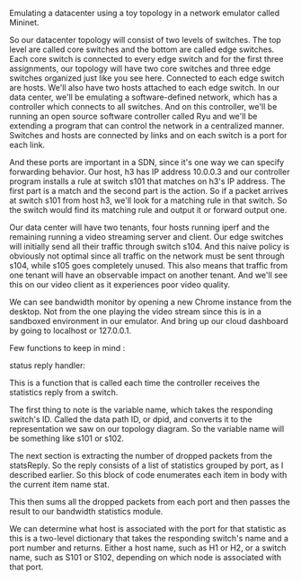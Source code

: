 Emulating a datacenter using a toy topology in a network emulator called Mininet. 


So our datacenter topology will consist of two levels of switches. The top level are called core switches and the bottom are called edge switches.  Each core switch is connected to every edge switch and for the first three assignments, our topology will have two core switches and three edge switches organized just like you see here. Connected to each edge switch are hosts.  We'll also have two hosts attached to each edge switch. In our data center, we'll be emulating a software-defined network, which has a controller which connects to all switches. And on this controller, we'll be running an open source software controller called Ryu and we'll be extending a program that can control the network in a centralized manner. Switches and hosts are connected by links and on each switch is a port for each link. 

And these ports are important in a SDN, since it's one way we can specify forwarding behavior.  Our host, h3 has IP address 10.0.0.3 and our controller program installs a rule at switch s101 that matches on h3's IP address. The first part is a match and the second part is the action. So if a packet arrives at switch s101 from host h3, we'll look for a matching rule in that switch. So the switch would find its matching rule and output it or forward output one. 

Our data center will have two tenants, four hosts running iperf and the remaining running a video streaming server and client. Our edge switches will initially send all their traffic through switch s104. And this naive policy is obviously not optimal since all traffic on the network must be sent through s104, while s105 goes completely unused. This also means that traffic from one tenant will have an observable impact on another tenant. And we'll see this on our video client as it experiences poor video quality. 



We can see bandwidth monitor by opening a new Chrome instance from the desktop. Not from the one playing the video stream since this is in a sandboxed environment in our emulator. And bring up our cloud dashboard by going to localhost or 127.0.0.1. 


Few functions to keep in mind :

status reply handler:

This is a function that is called each time the controller receives the statistics reply from a switch. 

The first thing to note is the variable name, which takes the responding switch's ID. Called the data path ID, or dpid, and converts it to the representation we saw on our topology diagram. So the variable name will be something like s101 or s102. 


The next section is extracting the number of dropped packets from the statsReply. So the reply consists of a list of statistics grouped by port, as I described earlier. So this block of code enumerates each item in body with the current item name stat. 


This then sums all the dropped packets from each port and then passes the result to our bandwidth statistics module. 

We can determine what host is associated with the port for that statistic as this is a two-level dictionary that takes the responding switch's name and a port number and returns. Either a host name, such as H1 or H2, or a switch name, such as S101 or S102, depending on which node is associated with that port. 